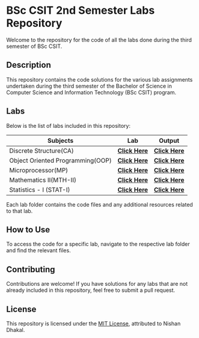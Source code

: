 # BSc CSIT 2nd Semester Labs Repository

Welcome to the repository for the code of all the labs done during the third semester of BSc CSIT.

## Description

This repository contains the code solutions for the various lab assignments undertaken during the third semester of the Bachelor of Science in Computer Science and Information Technology (BSc CSIT) program.

## Labs

Below is the list of labs included in this repository:

| Subjects               | Lab                                                                 | Output                                                                                                                                               |
|------------------------|---------------------------------------------------------------------|------------------------------------------------------------------------------------------------------------------------------------------------------|
| Discrete Structure(CA)  | **[Click Here]()**                                     | **[Click Here ]()**                                                                                                                      |
| Object Oriented Programming(OOP)      | **[Click Here]()**| **[Click Here ]()**                              |
| Microprocessor(MP)     | **[Click Here]()**                                         | **[Click Here ]()**                                                                                                                       |
| Mathematics II(MTH-II) | **[Click Here]()**                          | **[Click Here]()**                                                                                                                      |
| Statistics - I (STAT-I)      | **[Click Here]()**                               | **[Click Here]()**                                                                                                    |

Each lab folder contains the code files and any additional resources related to that lab.


## How to Use

To access the code for a specific lab, navigate to the respective lab folder and find the relevant files.

## Contributing

Contributions are welcome! If you have solutions for any labs that are not already included in this repository, feel free to submit a pull request.

## License

This repository is licensed under the [MIT License](https://github.com/nishan023/3rd-sem/blob/master/LICENSE), attributed to Nishan Dhakal.
